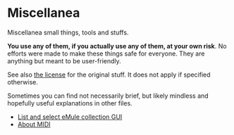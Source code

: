 # Miscellanea

Miscellanea small things, tools and stuffs.

**You use any of them, if you actually use any of them, at your own
risk**. No efforts were made to make these things safe for
everyone. They are anything but meant to be user-friendly.

See also [the license](LICENSE) for the original stuff. It does
not apply if specified otherwise.

Sometimes you can find not necessarily brief, but likely mindless and
hopefully useful explanations in other files.

- [List and select eMule collection GUI](emulecollector/README.md)
- [About MIDI](midi/README.md)




